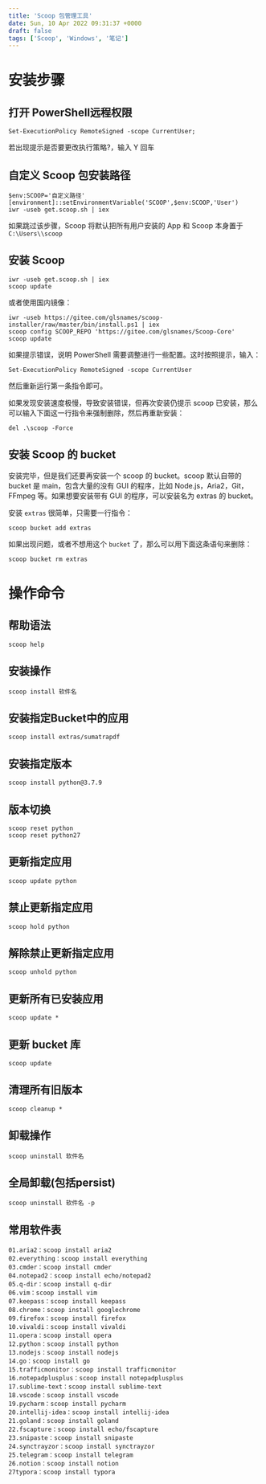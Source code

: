 ```yaml
---
title: 'Scoop 包管理工具'
date: Sun, 10 Apr 2022 09:31:37 +0000
draft: false
tags: ['Scoop', 'Windows', '笔记']
---
```


安装步骤
====

打开 PowerShell远程权限
-----------------

```
Set-ExecutionPolicy RemoteSigned -scope CurrentUser;
```

若出现提示是否要更改执行策略?，输入 Y 回车

自定义 Scoop 包安装路径
---------------

```
$env:SCOOP='自定义路径'
[environment]::setEnvironmentVariable('SCOOP',$env:SCOOP,'User')
iwr -useb get.scoop.sh | iex
```

如果跳过该步骤，Scoop 将默认把所有用户安装的 App 和 Scoop 本身置于 `C:\Users\\scoop`

安装 Scoop
--------

```
iwr -useb get.scoop.sh | iex
scoop update
```

或者使用国内镜像：

```
iwr -useb https://gitee.com/glsnames/scoop-installer/raw/master/bin/install.ps1 | iex
scoop config SCOOP_REPO 'https://gitee.com/glsnames/Scoop-Core'
scoop update
```

如果提示错误，说明 PowerShell 需要调整进行一些配置。这时按照提示，输入：

```
Set-ExecutionPolicy RemoteSigned -scope CurrentUser
```

然后重新运行第一条指令即可。

如果发现安装速度极慢，导致安装错误，但再次安装仍提示 scoop 已安装，那么可以输入下面这一行指令来强制删除，然后再重新安装：

```
del .\scoop -Force
```

安装 Scoop 的 bucket
-----------------

安装完毕，但是我们还要再安装一个 scoop 的 bucket。scoop 默认自带的 bucket 是 main，包含大量的没有 GUI 的程序，比如 Node.js，Aria2，Git，FFmpeg 等。如果想要安装带有 GUI 的程序，可以安装名为 extras 的 bucket。

安装 `extras` 很简单，只需要一行指令：

```
scoop bucket add extras
```

如果出现问题，或者不想用这个 `bucket` 了，那么可以用下面这条语句来删除：

```
scoop bucket rm extras
```

操作命令
====

帮助语法
----

```
scoop help
```

安装操作
----

```
scoop install 软件名
```

安装指定Bucket中的应用
--------------

```
scoop install extras/sumatrapdf
```

安装指定版本
------

```
scoop install python@3.7.9
```

版本切换
----

```
scoop reset python
scoop reset python27
```

更新指定应用
------

```
scoop update python
```

禁止更新指定应用
--------

```
scoop hold python
```

解除禁止更新指定应用
----------

```
scoop unhold python
```

更新所有已安装应用
---------

```
scoop update *
```

更新 bucket 库
-----------

```
scoop update
```

清理所有旧版本
-------

```
scoop cleanup *
```

卸载操作
----

```
scoop uninstall 软件名
```

全局卸载(包括persist)
---------------

```
scoop uninstall 软件名 -p
```

常用软件表
-----

```
01.aria2：scoop install aria2
02.everything：scoop install everything
03.cmder：scoop install cmder
04.notepad2：scoop install echo/notepad2
05.q-dir：scoop install q-dir
06.vim：scoop install vim
07.keepass：scoop install keepass
08.chrome：scoop install googlechrome
09.firefox：scoop install firefox
10.vivaldi：scoop install vivaldi
11.opera：scoop install opera
12.python：scoop install python
13.nodejs：scoop install nodejs
14.go：scoop install go
15.trafficmonitor：scoop install trafficmonitor
16.notepadplusplus：scoop install notepadplusplus
17.sublime-text：scoop install sublime-text
18.vscode：scoop install vscode
19.pycharm：scoop install pycharm
20.intellij-idea：scoop install intellij-idea
21.goland：scoop install goland
22.fscapture：scoop install echo/fscapture
23.snipaste：scoop install snipaste
24.synctrayzor：scoop install synctrayzor
25.telegram：scoop install telegram
26.notion：scoop install notion
27typora：scoop install typora
```